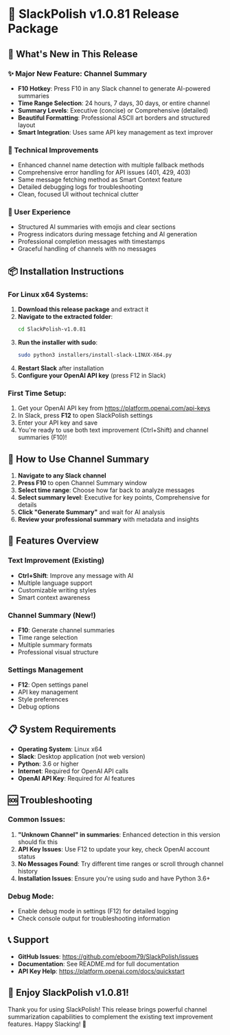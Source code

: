 # 🎉 SlackPolish v1.0.81 Release Package

## 🚀 What's New in This Release

### ✨ Major New Feature: Channel Summary
- **F10 Hotkey**: Press F10 in any Slack channel to generate AI-powered summaries
- **Time Range Selection**: 24 hours, 7 days, 30 days, or entire channel
- **Summary Levels**: Executive (concise) or Comprehensive (detailed)
- **Beautiful Formatting**: Professional ASCII art borders and structured layout
- **Smart Integration**: Uses same API key management as text improver

### 🔧 Technical Improvements
- Enhanced channel name detection with multiple fallback methods
- Comprehensive error handling for API issues (401, 429, 403)
- Same message fetching method as Smart Context feature
- Detailed debugging logs for troubleshooting
- Clean, focused UI without technical clutter

### 🎨 User Experience
- Structured AI summaries with emojis and clear sections
- Progress indicators during message fetching and AI generation
- Professional completion messages with timestamps
- Graceful handling of channels with no messages

## 📦 Installation Instructions

### For Linux x64 Systems:

1. **Download this release package** and extract it
2. **Navigate to the extracted folder**:
   ```bash
   cd SlackPolish-v1.0.81
   ```
3. **Run the installer with sudo**:
   ```bash
   sudo python3 installers/install-slack-LINUX-X64.py
   ```
4. **Restart Slack** after installation
5. **Configure your OpenAI API key** (press F12 in Slack)

### First Time Setup:
1. Get your OpenAI API key from https://platform.openai.com/api-keys
2. In Slack, press **F12** to open SlackPolish settings
3. Enter your API key and save
4. You're ready to use both text improvement (Ctrl+Shift) and channel summaries (F10)!

## 🎯 How to Use Channel Summary

1. **Navigate to any Slack channel**
2. **Press F10** to open Channel Summary window
3. **Select time range**: Choose how far back to analyze messages
4. **Select summary level**: Executive for key points, Comprehensive for details
5. **Click "Generate Summary"** and wait for AI analysis
6. **Review your professional summary** with metadata and insights

## 🔧 Features Overview

### Text Improvement (Existing)
- **Ctrl+Shift**: Improve any message with AI
- Multiple language support
- Customizable writing styles
- Smart context awareness

### Channel Summary (New!)
- **F10**: Generate channel summaries
- Time range selection
- Multiple summary formats
- Professional visual structure

### Settings Management
- **F12**: Open settings panel
- API key management
- Style preferences
- Debug options

## 📋 System Requirements

- **Operating System**: Linux x64
- **Slack**: Desktop application (not web version)
- **Python**: 3.6 or higher
- **Internet**: Required for OpenAI API calls
- **OpenAI API Key**: Required for AI features

## 🆘 Troubleshooting

### Common Issues:
1. **"Unknown Channel" in summaries**: Enhanced detection in this version should fix this
2. **API Key Issues**: Use F12 to update your key, check OpenAI account status
3. **No Messages Found**: Try different time ranges or scroll through channel history
4. **Installation Issues**: Ensure you're using sudo and have Python 3.6+

### Debug Mode:
- Enable debug mode in settings (F12) for detailed logging
- Check console output for troubleshooting information

## 📞 Support

- **GitHub Issues**: https://github.com/eboom79/SlackPolish/issues
- **Documentation**: See README.md for full documentation
- **API Key Help**: https://platform.openai.com/docs/quickstart

## 🎊 Enjoy SlackPolish v1.0.81!

Thank you for using SlackPolish! This release brings powerful channel summarization capabilities to complement the existing text improvement features. Happy Slacking! 🚀
